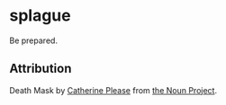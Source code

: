 # splague
Be prepared.

## Attribution
Death Mask by [Catherine Please](https://thenounproject.com/CatherinePlease/) from [the Noun Project](https://thenounproject.com/).